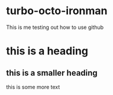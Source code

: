 turbo-octo-ironman
==================

This is me testing out how to use github

# this is a heading
## this is a smaller heading

this is some more text
